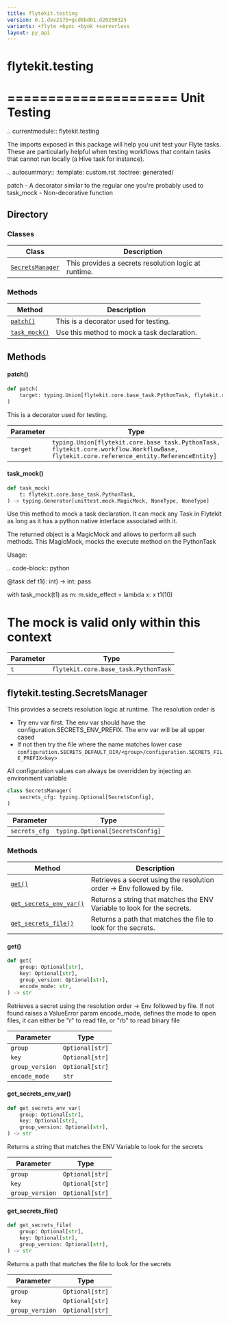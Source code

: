 ```yaml
---
title: flytekit.testing
version: 0.1.dev2175+gcd6bd01.d20250325
variants: +flyte +byoc +byok +serverless
layout: py_api
---
```


# flytekit.testing


=====================
Unit Testing
=====================

.. currentmodule:: flytekit.testing

The imports exposed in this package will help you unit test your Flyte tasks. These are particularly helpful when
testing workflows that contain tasks that cannot run locally (a Hive task for instance).

.. autosummary::
   :template: custom.rst
   :toctree: generated/

   patch - A decorator similar to the regular one you're probably used to
   task_mock - Non-decorative function


## Directory

### Classes

| Class | Description |
|-|-|
| [`SecretsManager`](.././flytekit.testing#flytekittestingsecretsmanager) | This provides a secrets resolution logic at runtime. |

### Methods

| Method | Description |
|-|-|
| [`patch()`](#patch) | This is a decorator used for testing. |
| [`task_mock()`](#task_mock) | Use this method to mock a task declaration. |


## Methods

#### patch()

```python
def patch(
    target: typing.Union[flytekit.core.base_task.PythonTask, flytekit.core.workflow.WorkflowBase, flytekit.core.reference_entity.ReferenceEntity],
)
```
This is a decorator used for testing.


| Parameter | Type |
|-|-|
| `target` | `typing.Union[flytekit.core.base_task.PythonTask, flytekit.core.workflow.WorkflowBase, flytekit.core.reference_entity.ReferenceEntity]` |

#### task_mock()

```python
def task_mock(
    t: flytekit.core.base_task.PythonTask,
) -> typing.Generator[unittest.mock.MagicMock, NoneType, NoneType]
```
Use this method to mock a task declaration. It can mock any Task in Flytekit as long as it has a python native
interface associated with it.

The returned object is a MagicMock and allows to perform all such methods. This MagicMock, mocks the execute method
on the PythonTask

Usage:

.. code-block:: python

@task
def t1(i: int) -> int:
pass

with task_mock(t1) as m:
m.side_effect = lambda x: x
t1(10)
# The mock is valid only within this context


| Parameter | Type |
|-|-|
| `t` | `flytekit.core.base_task.PythonTask` |

## flytekit.testing.SecretsManager

This provides a secrets resolution logic at runtime.
The resolution order is
- Try env var first. The env var should have the configuration.SECRETS_ENV_PREFIX. The env var will be all upper
cased
- If not then try the file where the name matches lower case
``configuration.SECRETS_DEFAULT_DIR/<group>/configuration.SECRETS_FILE_PREFIX<key>``

All configuration values can always be overridden by injecting an environment variable


```python
class SecretsManager(
    secrets_cfg: typing.Optional[SecretsConfig],
)
```
| Parameter | Type |
|-|-|
| `secrets_cfg` | `typing.Optional[SecretsConfig]` |

### Methods

| Method | Description |
|-|-|
| [`get()`](#get) | Retrieves a secret using the resolution order -> Env followed by file. |
| [`get_secrets_env_var()`](#get_secrets_env_var) | Returns a string that matches the ENV Variable to look for the secrets. |
| [`get_secrets_file()`](#get_secrets_file) | Returns a path that matches the file to look for the secrets. |


#### get()

```python
def get(
    group: Optional[str],
    key: Optional[str],
    group_version: Optional[str],
    encode_mode: str,
) -> str
```
Retrieves a secret using the resolution order -> Env followed by file. If not found raises a ValueError
param encode_mode, defines the mode to open files, it can either be "r" to read file, or "rb" to read binary file


| Parameter | Type |
|-|-|
| `group` | `Optional[str]` |
| `key` | `Optional[str]` |
| `group_version` | `Optional[str]` |
| `encode_mode` | `str` |

#### get_secrets_env_var()

```python
def get_secrets_env_var(
    group: Optional[str],
    key: Optional[str],
    group_version: Optional[str],
) -> str
```
Returns a string that matches the ENV Variable to look for the secrets


| Parameter | Type |
|-|-|
| `group` | `Optional[str]` |
| `key` | `Optional[str]` |
| `group_version` | `Optional[str]` |

#### get_secrets_file()

```python
def get_secrets_file(
    group: Optional[str],
    key: Optional[str],
    group_version: Optional[str],
) -> str
```
Returns a path that matches the file to look for the secrets


| Parameter | Type |
|-|-|
| `group` | `Optional[str]` |
| `key` | `Optional[str]` |
| `group_version` | `Optional[str]` |

